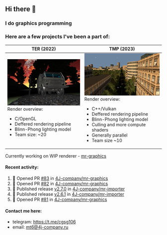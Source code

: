 ## Hi there 👋
### I do graphics programming
### Here are a few projects I've been a part of:  

TER (2022)            |  TMP (2023)
-------------------------|-------------------------
![](images/ter_screenshot_00_upscaled.webp) Render overview: <br><ul><li> C/OpenGL <li> Deffered rendering pipeline <li> Blinn-Phong lighting model <li> Team size: ~20 | ![](images/tmp_screenshot_01_upscaled.webp) Render overview: <br><ul><li> C++/Vulkan <li> Deffered rendering pipeline <li> Blinn-Phong lighting model <li> Culling and more compute shaders <li> Generally parallel <li> Team size ~10

Currently working on WIP renderer - [mr-graphics](https://github.com/4J-company/mr-graphics)  

#### Recent activity:
<!--START_SECTION:activity-->
1. 💪 Opened PR [#83](undefined) in [4J-company/mr-graphics](https://github.com/4J-company/mr-graphics)
2. 💪 Opened PR [#82](undefined) in [4J-company/mr-graphics](https://github.com/4J-company/mr-graphics)
3. 🚀 Published release [v2.7.0](https://github.com/4J-company/mr-importer/releases/tag/v2.7.0) in [4J-company/mr-importer](https://github.com/4J-company/mr-importer)
4. 🚀 Published release [v2.6.1](https://github.com/4J-company/mr-importer/releases/tag/v2.6.1) in [4J-company/mr-importer](https://github.com/4J-company/mr-importer)
5. 💪 Opened PR [#81](undefined) in [4J-company/mr-graphics](https://github.com/4J-company/mr-graphics)
<!--END_SECTION:activity-->

#### Contact me here:
 - telegram: https://t.me/cgsg106
 - email:    mt6@4j-company.ru
